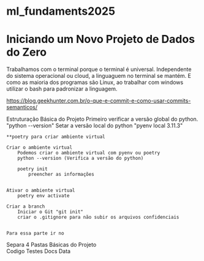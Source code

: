 # ml_fundaments2025

# Iniciando um Novo Projeto de Dados do Zero

Trabalhamos com o terminal porque o terminal é universal. Independente do sistema operacional ou cloud, a linguaguem no terminal se mantém. E como as maioria dos programas são Linux, ao trabalhar com windows utilizar o bash para padronizar a linguagem.

https://blog.geekhunter.com.br/o-que-e-commit-e-como-usar-commits-semanticos/

Estruturação Básica do Projeto
	Primeiro verificar a versão global do python. "python --version"
	Setar a versão local do python "pyenv local 3.11.3"

	**poetry para criar ambiente virtual

	Criar o ambiente virtual
		Podemos criar o ambiente virtual com pyenv ou poetry
		python --version (Verifica a versão do python)
		
		poetry init
			preencher as informações
			
	
	Ativar o ambiente virtual
		poetry env activate
	
	Criar a branch
		Iniciar o Git "git init"
		criar o .gitignore para não subir os arquivos confidenciais
		
	
	Para essa parte ir no 
	
Separa 4 Pastas Básicas do Projeto	
	Codigo
	Testes
	Docs
	Data
	
	
